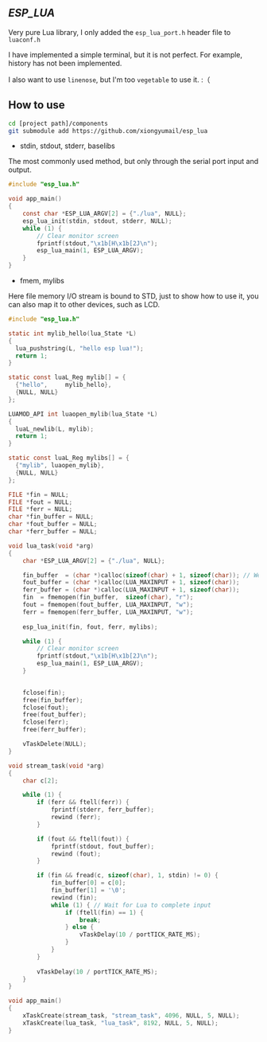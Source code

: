 ## _ESP_LUA_

Very pure Lua library, I only added the `esp_lua_port.h` header file to `luaconf.h`

I have implemented a simple terminal, but it is not perfect. For example, history has not been implemented.

I also want to use `linenose`, but I'm too `vegetable` to use it. :（

## How to use

```bash
cd [project path]/components
git submodule add https://github.com/xiongyumail/esp_lua
```

* stdin, stdout, stderr, baselibs

The most commonly used method, but only through the serial port input and output.

```c
#include "esp_lua.h"

void app_main()
{
    const char *ESP_LUA_ARGV[2] = {"./lua", NULL};
    esp_lua_init(stdin, stdout, stderr, NULL);
    while (1) {
        // Clear monitor screen
        fprintf(stdout,"\x1b[H\x1b[2J\n");
        esp_lua_main(1, ESP_LUA_ARGV);
    }
}
```

* fmem, mylibs

Here file memory I/O stream is bound to STD, just to show how to use it, you can also map it to other devices, such as LCD.

```c
#include "esp_lua.h"

static int mylib_hello(lua_State *L) 
{
  lua_pushstring(L, "hello esp lua!");
  return 1;
}

static const luaL_Reg mylib[] = {
  {"hello",     mylib_hello},
  {NULL, NULL}
};

LUAMOD_API int luaopen_mylib(lua_State *L) 
{
  luaL_newlib(L, mylib);
  return 1;
}

static const luaL_Reg mylibs[] = {
  {"mylib", luaopen_mylib},
  {NULL, NULL}
};

FILE *fin = NULL;
FILE *fout = NULL;
FILE *ferr = NULL;
char *fin_buffer = NULL;
char *fout_buffer = NULL;
char *ferr_buffer = NULL;

void lua_task(void *arg)
{
    char *ESP_LUA_ARGV[2] = {"./lua", NULL};

    fin_buffer  = (char *)calloc(sizeof(char) + 1, sizeof(char)); // We need check the character one by one.
    fout_buffer = (char *)calloc(LUA_MAXINPUT + 1, sizeof(char));
    ferr_buffer = (char *)calloc(LUA_MAXINPUT + 1, sizeof(char));
    fin  = fmemopen(fin_buffer,  sizeof(char), "r");
    fout = fmemopen(fout_buffer, LUA_MAXINPUT, "w");
    ferr = fmemopen(ferr_buffer, LUA_MAXINPUT, "w");
    
    esp_lua_init(fin, fout, ferr, mylibs);

    while (1) {
        // Clear monitor screen
        fprintf(stdout,"\x1b[H\x1b[2J\n");
        esp_lua_main(1, ESP_LUA_ARGV);
    }
    

    fclose(fin);
    free(fin_buffer);
    fclose(fout);
    free(fout_buffer);
    fclose(ferr);
    free(ferr_buffer);

    vTaskDelete(NULL);
}

void stream_task(void *arg)
{
    char c[2];

    while (1) { 
        if (ferr && ftell(ferr)) {
            fprintf(stderr, ferr_buffer);
            rewind (ferr);
        }

        if (fout && ftell(fout)) {
            fprintf(stdout, fout_buffer);
            rewind (fout);
        }

        if (fin && fread(c, sizeof(char), 1, stdin) != 0) {
            fin_buffer[0] = c[0];
            fin_buffer[1] = '\0';
            rewind (fin);
            while (1) { // Wait for Lua to complete input
                if (ftell(fin) == 1) {
                    break;
                } else {
                    vTaskDelay(10 / portTICK_RATE_MS);
                }
            }
        }
        
        vTaskDelay(10 / portTICK_RATE_MS);
    }
}

void app_main()
{
    xTaskCreate(stream_task, "stream_task", 4096, NULL, 5, NULL);
    xTaskCreate(lua_task, "lua_task", 8192, NULL, 5, NULL);
}
```
